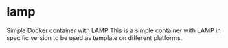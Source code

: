 # lamp
Simple Docker container with LAMP
This is a simple container with LAMP in specific version to be used as template on different platforms.
